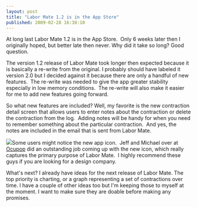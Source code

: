 ```yaml
---
layout: post
title: "Labor Mate 1.2 is in the App Store"
published: 2009-02-28 16:38:10
---
```

At long last Labor Mate 1.2 is in the App Store.  Only 6 weeks later then I originally hoped, but better late then never. Why did it take so long? Good question. 

The version 1.2 release of Labor Mate took longer then expected because it is basically a re-write from the original. I probably should have labeled it version 2.0 but I decided against it because there are only a handful of new features.  The re-write was needed to give the app greater stability especially in low memory conditions.  The re-write will also make it easier for me to add new features going forward. 

So what new features are included? Well, my favorite is the new contraction detail screen that allows users to enter notes about the contraction or delete the contraction from the log.  Adding notes will be handy for when you need to remember something about the particular contraction.  And yes, the notes are included in the email that is sent from Labor Mate. 

![](http://www.whitepeaksoftware.com/main/static/images/labor-mate/laborMate.png)Some users might notice the new app icon.  Jeff and Michael over at [Ocupop](http://ocupop.com/) did an outstanding job coming up with the new icon, which really captures the primary purpose of Labor Mate.  I highly recommend these guys if you are looking for a design company. 

What's next? I already have ideas for the next release of Labor Mate. The top priority is charting, or a graph representing a set of contractions over time. I have a couple of other ideas too but I'm keeping those to myself at the moment. I want to make sure they are doable before making any promises.
